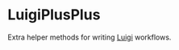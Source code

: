 LuigiPlusPlus
=============

Extra helper methods for writing [Luigi](http://github.com/spotify/luigi) workflows.
